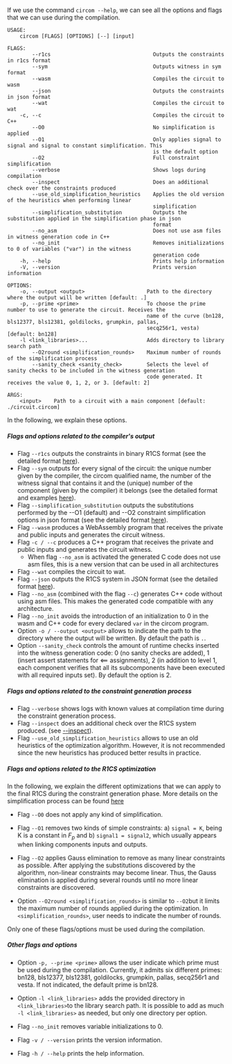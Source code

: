 If we use the command ```circom --help```, we can see all the options and flags that we can use during the compilation.

```console 
USAGE:
    circom [FLAGS] [OPTIONS] [--] [input]

FLAGS:
        --r1cs                                 Outputs the constraints in r1cs format
        --sym                                  Outputs witness in sym format
        --wasm                                 Compiles the circuit to wasm
        --json                                 Outputs the constraints in json format
        --wat                                  Compiles the circuit to wat
    -c, --c                                    Compiles the circuit to C++
        --O0                                   No simplification is applied
        --O1                                   Only applies signal to signal and signal to constant simplification. This
                                               is the default option
        --O2                                   Full constraint simplification
        --verbose                              Shows logs during compilation
        --inspect                              Does an additional check over the constraints produced
        --use_old_simplification_heuristics    Applies the old version of the heuristics when performing linear
                                               simplification
        --simplification_substitution          Outputs the substitution applied in the simplification phase in json
                                               format
        --no_asm                               Does not use asm files in witness generation code in C++
        --no_init                              Removes initializations to 0 of variables ("var") in the witness
                                               generation code
    -h, --help                                 Prints help information
    -V, --version                              Prints version information

OPTIONS:
    -o, --output <output>                    Path to the directory where the output will be written [default: .]
    -p, --prime <prime>                      To choose the prime number to use to generate the circuit. Receives the
                                             name of the curve (bn128, bls12377, bls12381, goldilocks, grumpkin, pallas,
                                             secq256r1, vesta) [default: bn128]
    -l <link_libraries>...                   Adds directory to library search path
        --O2round <simplification_rounds>    Maximum number of rounds of the simplification process
        --sanity_check <sanity_check>        Selects the level of sanity checks to be included in the witness generation
                                             code generated. It receives the value 0, 1, 2, or 3. [default: 2]

ARGS:
    <input>    Path to a circuit with a main component [default: ./circuit.circom]
```

In the following, we explain these options.


##### Flags and options related to the compiler's output
* Flag ```--r1cs``` outputs the constraints in binary R1CS format (see the detailed format [here](https://github.com/iden3/r1csfile/blob/master/doc/r1cs_bin_format.md)).
* Flag ```--sym``` outputs for every signal of the circuit: the unique number given by the compiler, the circom qualified name, the number of the witness signal that contains it and the (unique) number of the component (given by the compiler) it belongs (see the detailed format and examples [here](../circom-language/formats/sym.md)).
* Flag ```--simplification_substitution``` outputs the substitutions performed by the --O1 (default) and --O2 constraint simplification options in json format (see the detailed format [here](../circom-language/formats/simplification-json.md)).
* Flag ```--wasm``` produces a WebAssembly program that receives the private and public inputs and generates the circuit witness.
* Flag ```-c / --c``` produces a C++ program that receives the private and public inputs and generates the circuit witness.
    * When flag ```--no_asm``` is activated the generated C code does not use asm files, this is a new version that can be used in all architectures
* Flag ```--wat``` compiles the circuit to wat.
* Flag ```--json``` outputs the R1CS system in JSON format (see the detailed format [here](../circom-language/formats/constraints-json.md)).
* Flag ```--no_asm``` (combined with the flag ```--c```) generates C++ code without using asm files. This makes the generated code compatible with any architecture.
* Flag ```--no_init``` avoids the introduction of an initialization to 0 in the wasm and C++ code for every declared ```var``` in the circom program.
* Option ```-o / --output <output>``` allows to indicate the path to the directory where the output will be written. By default the path is ```.```. 
* Option ```--sanity_check```  controls the amount of runtime checks inserted into the witness generation code:
  0 (no sanity checks are added), 1 (insert assert statements for <== assignments), 2 (in addition to level 1, each component verifies that all its subcomponents have been executed with all required inputs set). 
  By default the option is 2. 

##### Flags and options related to the constraint generation process
* Flag ```--verbose``` shows logs with known values at compilation time during the constraint generation process. 
* Flag ```--inspect``` does an additional check over the R1CS system produced. (see [--inspect](../circom-language/code-quality/inspect.md)).
* Flag ```--use_old_simplification_heuristics``` allows to use an old heuristics of the optimization algorithm. However, it is not recommended since the new heuristics has produced better results in practice.

##### Flags and options related to the R1CS optimization
In the following, we explain the different optimizations that we can apply to the final R1CS during the constraint generation phase. More details on the simplification process can be found [here](../circom-language/circom-insight/simplification.md)

* Flag ```--O0``` does not apply any kind of simplification.
  
* Flag ```--O1``` removes two kinds of simple constraints: a) ```signal = K```, being K is a constant in $F_p$ and b) ```signal1 = signal2```, which usually appears when linking components inputs and outputs. 
  
* Flag ```--O2``` applies Gauss elimination to remove as many linear constraints as possible. After applying the substitutions discovered by the algorithm, non-linear constraints may become linear. Thus, the Gauss elimination is applied during several rounds until no more linear constraints are discovered.

* Option ```--O2round <simplification_rounds>``` is similar to ```--O2```but it limits the maximum number of rounds applied during the optimization. In ```<simplification_rounds>```, user needs to indicate the number of rounds. 

Only one of these flags/options must be used during the compilation.

##### Other flags and options
* Option ```-p, --prime <prime>``` allows the user indicate which prime must be used during the compilation. Currently, it admits six different primes: bn128, bls12377, bls12381, goldilocks, grumpkin, pallas, secq256r1 and vesta. If not indicated, the default prime is bn128.

* Option ```-l <link_libraries>``` adds the provided directory in ```<link_libraries>```to the library search path. It is possible to add as much ```-l <link_libraries>``` as needed, but only one directory per option.

* Flag ```--no_init``` removes variable initializations to 0. 

* Flag ```-v / --version``` prints the version information.
* Flag ```-h / --help``` prints the help information.
